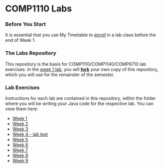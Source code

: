 # COMP1110 Labs

### Before You Start

It is essential that you use My Timetable to [enroll](https://www.anu.edu.au/students/program-administration/timetabling/student-access-and-support-for-mytimetable) in a lab class before the end of Week 1.

### The Labs Repository

This repository is the basis for COMP1110/COMP1140/COMP6710 lab exercises.
In the [week 1 lab](src/comp1110/lab1/), you will [**fork**](https://docs.gitlab.com/ee/user/project/repository/forking_workflow.html#creating-a-fork) your own copy of this repository, which you will use for the remainder of the semester.

### Lab Exercises

Instructions for each lab are contained in this repository, within the folder
where you will be writing your Java code for the respective lab.
You can view them here:
*  [Week 1](src/comp1110/lab1/)
*  [Week 2](src/comp1110/lab2/)
*  [Week 3](src/comp1110/lab3/)
*  [Week 4 - lab test](https://cs.anu.edu.au/courses/comp1110/assessments/labtest/)
*  [Week 5](src/comp1110/lab5/)
*  [Week 6](src/comp1110/lab6/)
*  [Week 7](src/comp1110/lab7/)
*  [Week 8](src/comp1110/lab8/)
*  [Week 9](src/comp1110/lab9/)
